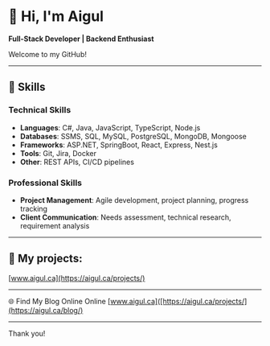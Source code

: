 # 💫 Hi, I'm Aigul
**Full-Stack Developer | Backend Enthusiast**

Welcome to my GitHub! 

---

## 🔧 Skills
### Technical Skills
- **Languages**: C#, Java, JavaScript, TypeScript, Node.js
- **Databases**: SSMS, SQL, MySQL, PostgreSQL, MongoDB, Mongoose
- **Frameworks**: ASP.NET, SpringBoot, React, Express, Nest.js
- **Tools**: Git, Jira, Docker
- **Other**: REST APIs, CI/CD pipelines

### Professional Skills
- **Project Management**: Agile development, project planning, progress tracking
- **Client Communication**: Needs assessment, technical research, requirement analysis

---

## 📂 My projects:
[www.aigul.ca](https://aigul.ca/projects/)

---

🌐 Find My Blog Online Online
[www.aigul.ca]([https://aigul.ca/projects/](https://aigul.ca/blog/)

---

Thank you!
